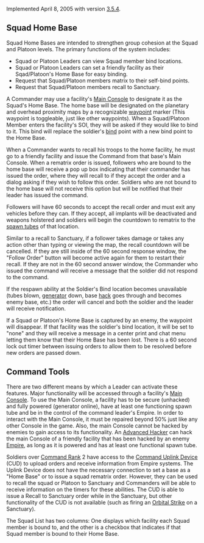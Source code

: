 Implemented April 8, 2005 with version [3.5.4](../patches/3.5.4.md).

## Squad Home Base

Squad Home Bases are intended to strengthen group cohesion at the Squad and
Platoon levels. The primary functions of the system includes:

- Squad or Platoon Leaders can view Squad member bind locations.
- Squad or Platoon Leaders can set a friendly facility as their Sqad/Platoon's
  Home Base for easy binding.
- Request that Squad/Platoon members matrix to their self-bind points.
- Request that Squad/Platoon members recall to Sanctuary.

A Commander may use a facility's [Main Console](../items/Main_Terminal.md) to
designate it as the Squad's Home Base. The home base will be designated on the
planetary and overhead proximity maps by a recognizable [waypoint](Waypoint.md)
marker (This waypoint is toggleable, just like other waypoints). When a
Squad/Platoon Member enters the facility's SOI, they will be asked if they would
like to bind to it. This bind will replace the soldier's [bind](Bind.md) point
with a new bind point to the Home Base.

When a Commander wants to recall his troops to the home facility, he must go to
a friendly facility and issue the Command from that base's Main Console. When a
rematrix order is issued, followers who are bound to the home base will receive
a pop up box indicating that their commander has issued the order, where they
will recall to if they accept the order and a dialog asking if they wish to
follow this order. Soldiers who are not bound to the home base will not receive
this option but will be notified that their leader has issued the command.

Followers will have 60 seconds to accept the recall order and must exit any
vehicles before they can. If they accept, all implants will be deactivated and
weapons holstered and soldiers will begin the countdown to rematrix to the
[spawn tubes](spawn_tube.md) of that location.

Similar to a recall to Sanctuary, if a follower takes damage or takes any action
other than typing or viewing the map, the recall countdown will be cancelled. If
they are still inside of the 60 second response window, the "Follow Order"
button will become active again for them to restart their recall. If they are
not in the 60 second answer window, the Commander who issued the command will
receive a message that the soldier did not respond to the command.

If the respawn ability at the Soldier's Bind location becomes unavailable (tubes
blown, [generator](../items/Generator.md) down, base [hack](Hack.md) goes
through and becomes enemy base, etc.) the order will cancel and both the soldier
and the leader will receive notification.

If a Squad or Platoon's Home Base is captured by an enemy, the waypoint will
disappear. If that facility was the soldier's bind location, it will be set to
"none" and they will receive a message in a center print and chat menu letting
them know that their Home Base has been lost. There is a 60 second lock out
timer between issuing orders to allow them to be resolved before new orders are
passed down.

## Command Tools

There are two different means by which a Leader can activate these features.
Major functionality will be accessed through a facility's
[Main Console](../items/Main_Terminal.md). To use the Main Console, a facility
has to be secure (unhacked) and fully powered (generator online), have at least
one functioning spawn tube and be in the control of the command leader's Empire.
In order to interact with the Main Console, it must be repaired beyond 50% just
like any other Console in the game. Also, the main Console cannot be hacked by
enemies to gain access to its functionality. An
[Advanced Hacker](../certifications/Advanced_Hacking.md) can hack the main
Console of a friendly facility that has been hacked by an enemy
[Empire](Empire.md), as long as it is powered and has at least one functional
spawn tube.

Soldiers over [Command Rank](Command_Rank.md) 2 have access to the
[Command Uplink Device](../weapons/Command_Uplink_Device.md) (CUD) to upload
orders and receive information from Empire systems. The Uplink Device does not
have the necessary connection to set a base as a "Home Base" or to issue a squad
rematrix order. However, they can be used to recall the squad or Platoon to
Sanctuary and Commanders will be able to receive information on the timers for
these abilities. The CUD is able to issue a Recall to Sanctuary order while in
the Sanctuary, but other functionality of the CUD is not available (such as
firing an [Orbital Strike](../commands/Orbital_Strike.md) on a Sanctuary).

The Squad List has two columns: One displays which facility each Squad member is
bound to, and the other is a checkbox that indicates if that Squad member is
bound to their Home Base.

<!--[Category:Game Guides](Category:Game_Guides.md)-->
<!--[Category:Terminology](Category:Terminology.md)-->
